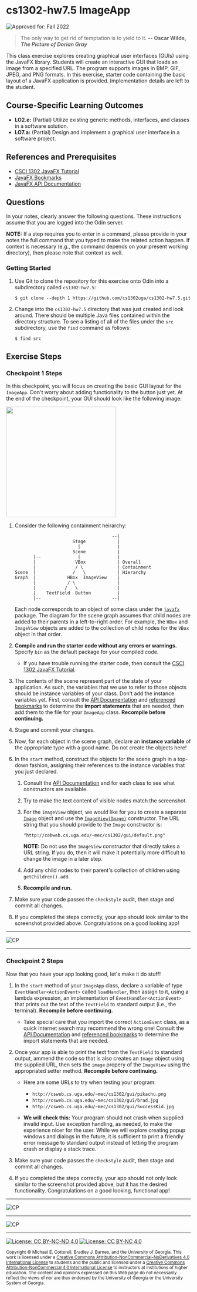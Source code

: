 
# cs1302-hw7.5 ImageApp

![Approved for: Fall 2022](https://img.shields.io/badge/Approved%20for-Fall%202022-darkgreen)

> The only way to get rid of temptation is to yield to it.
> **-- Oscar Wilde, _The Picture of Dorian Gray_**

This class exercise explores creating graphical user interfaces (GUIs) using the JavaFX library. Students
will create an interactive GUI that loads an image from a specified URL. The program supports images in BMP, 
GIF, JPEG, and PNG formats. In this exercise, starter code containing the basic layout of a JavaFX application
is provided. Implementation details are left to the student.

## Course-Specific Learning Outcomes

* **LO2.e:** (Partial) Utilize existing generic methods, interfaces, and classes in a software solution.
* **LO7.a:** (Partial) Design and implement a graphical user interface in a software project.

## References and Prerequisites

* [CSCI 1302 JavaFX Tutorial](https://github.com/cs1302uga/cs1302-tutorials/blob/master/javafx/javafx.md)
* [JavaFX Bookmarks](https://github.com/cs1302uga/cs1302-tutorials/blob/master/javafx/javafx-bookmarks.md)
* [JavaFX API Documentation](https://openjfx.io/javadoc/17/)

## Questions

In your notes, clearly answer the following questions. These instructions assume that you are 
logged into the Odin server. 

**NOTE:** If a step requires you to enter in a command, please provide in your notes the full 
command that you typed to make the related action happen. If context is necessary (e.g., the 
command depends on your present working directory), then please note that context as well.

### Getting Started

1. Use Git to clone the repository for this exercise onto Odin into a subdirectory called `cs1302-hw7.5`:

   ```
   $ git clone --depth 1 https://github.com/cs1302uga/cs1302-hw7.5.git
   ```

1. Change into the `cs1302-hw7.5` directory that was just created and look around. There should be
   multiple Java files contained within the directory structure. To see a listing of all of the 
   files under the `src` subdirectory, use the `find` command as follows:
   
   ```
   $ find src
   ```

## Exercise Steps

### Checkpoint 1 Steps

In this checkpoint, you will focus on creating the basic GUI layout for the `ImageApp`. Don't worry about
adding functionality to the button just yet.  At the end of the checkpoint, your GUI should look like the
following image:

<img src="https://github.com/cs1302uga/cs1302-hw7.5/blob/master/ScreenShot.png?raw=true" width=300>

1. Consider the following containment heirarchy:

   ```
                                        --|
                         Stage            |
                           |              |
                         Scene            |
          |--              |              |
          |               VBox            | Overall
          |               / \             | Containment
   Scene  |              /   \            | Hierarchy
   Graph  |            HBox  ImageView    |
          |            / \                |
          |           /   \               |
          |    TextField  Button          |
          |--                           --|
   ```
   
   Each node corresponds to an object of some class under the 
   [`javafx`](https://openjfx.io/javadoc/17/)
   package. The diagram for the scene graph assumes that child nodes
   are added to their parents in a left-to-right order. For example,
   the `HBox` and `ImageView` objects are added to the collection of
   child nodes for the `VBox` object in that order.
   
1. **Compile and run the starter code without any errors or warnings.**
   Specify `bin` as the default package for your compiled code.
   
   * If you have trouble running the starter code, then consult the 
     [CSCI 1302 JavaFX Tutorial](https://github.com/cs1302uga/cs1302-tutorials/blob/master/javafx/javafx.md).
     
1. The contents of the scene represent part of the state of your application.
   As such, the variables that we use to refer to those objects should be
   instance variables of your class. Don't add the instance variables yet. First, consult the 
   [API Documentation](https://openjfx.io/javadoc/17/) and 
   [referenced bookmarks](https://github.com/cs1302uga/cs1302-tutorials/blob/master/javafx/javafx-bookmarks.md)
   to determine the **import statements** that are needed, then add them to
   the file for your `ImageApp` class. **Recompile before continuing.** 
   
1. Stage and commit your changes.

1. Now, for each object in the scene graph, declare an **instance variable** 
   of the appropriate type with a good name. Do not create the objects here!
   
1. In the `start` method, construct the objects for the scene graph in
   a top-down fashion, assigning their references to the instance variables
   that you just declared. 
   
   1. Consult the 
      [API Documentation](https://openjfx.io/javadoc/11/) and 
      for each class to see what constructors are available.
      
   1. Try to make the text content of visible nodes match the screenshot.
      
   1. For the `ImageView` object, we would like for you to create a separate
      [`Image`](https://openjfx.io/javadoc/17/javafx.graphics/javafx/scene/image/Image.html)
      object and use the 
      [`ImageView(Image)`](https://openjfx.io/javadoc/17/javafx.graphics/javafx/scene/image/ImageView.html#%3Cinit%3E(javafx.scene.image.Image)) constructor. 
      The URL string that you should provide to the `Image` constructor is:
   
      ```
      "http://cobweb.cs.uga.edu/~mec/cs1302/gui/default.png"
      ```
      
      **NOTE:** Do not use the `ImageView` constructor that directly takes a URL string.
      If you do, then it will make it potentially more difficult to change the image
      in a later step.
  
   1. Add any child nodes to their parent's 
      collection of children using `getChildren().add`. 
      
   1. **Recompile and run.**

1. Make sure your code passes the `checkstyle` audit, then stage and commit all changes.

1. If you completed the steps correctly, your app should look similar to
   the screenshot provided above. Congratulations on a good looking app!
   
<hr/>

![CP](https://img.shields.io/badge/Just%20Finished%20Checkpoint-1-success?style=for-the-badge)

<hr/>

### Checkpoint 2 Steps

Now that you have your app looking good, let's make it do stuff!

1. In the `start` method of your `ImageApp` class, declare a variable
   of type `EventHandler<ActionEvent>` called `loadHandler`, then assign
   to it, using a lambda expression, an implementation of
   `EventHandler<ActionEvent>` that prints out the text of the
   `TextField` to standard output (i.e., the terminal).
   **Recompile before continuing.**
   
   * Take special care that you import the correct `ActionEvent` class,
     as a quick Internet search may recommend the wrong one!
     Consult the 
    [API Documentation](https://openjfx.io/javadoc/17/) and 
    [referenced bookmarks](https://github.com/cs1302uga/cs1302-tutorials/blob/master/javafx/javafx-bookmarks.md)
     to determine the import statements that are needed.
     
1. Once your app is able to print the text from the `TextField` to 
   standard output, ammend the code so that is also creates an `Image`
   object using the supplied URL, then sets the `image` propery of
   the `ImageView` using the appropriated setter method.
   **Recompile before continuing.**
   
   * Here are some URLs to try when testing your program:
   
     * `http://csweb.cs.uga.edu/~mec/cs1302/gui/pikachu.png`
     * `http://csweb.cs.uga.edu/~mec/cs1302/gui/brad.jpg`
     * `http://csweb.cs.uga.edu/~mec/cs1302/gui/SuccessKid.jpg`
   
   * **We will check this:** 
     Your program should not crash when supplied invalid input. Use
     exception handling, as needed, to make the experience nicer
     for the user. While we will explore creating popup windows
     and dialogs in the future, it is sufficient to print a friendly
     error message to standard output instead of letting the
     program crash or display a stack trace.
     
1. Make sure your code passes the `checkstyle` audit, then stage and commit all changes.

1. If you completed the steps correctly, your app should not only look 
   similar to the screenshot provided above, but it has the desired
   functionality. Congratulations on a good looking, functional app!
        
<hr/>

![CP](https://img.shields.io/badge/Just%20Finished%20Checkpoint-2-success?style=for-the-badge)

<hr/>

![CP](https://img.shields.io/badge/Just%20Finished-Submission-success?style=for-the-badge)

<hr/>

[![License: CC BY-NC-ND 4.0](https://img.shields.io/badge/License-CC%20BY--NC--ND%204.0-lightgrey.svg)](http://creativecommons.org/licenses/by-nc-nd/4.0/) [![License: CC BY-NC 4.0](https://img.shields.io/badge/Instructor%20License-CC%20BY--NC%204.0-lightgrey.svg)](http://creativecommons.org/licenses/by-nc/4.0/)

<small>
Copyright &copy; Michael E. Cotterell, Bradley J. Barnes, and the University of Georgia.
This work is licensed under 
a <a rel="license" href="http://creativecommons.org/licenses/by-nc-nd/4.0/">Creative Commons Attribution-NonCommercial-NoDerivatives 4.0 International License</a> to students and the public and licensed under
a <a rel="license" href="http://creativecommons.org/licenses/by-nc/4.0/">Creative Commons Attribution-NonCommercial 4.0 International License</a> to instructors at institutions of higher education.
The content and opinions expressed on this Web page do not necessarily reflect the views of nor are they endorsed by the University of Georgia or the University System of Georgia.
</small>
